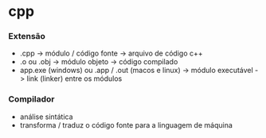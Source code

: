 # cpp

### Extensão
- .cpp -> módulo / código fonte -> arquivo de código c++ 
- .o ou .obj -> módulo objeto -> código compilado
- app.exe (windows) ou .app / .out (macos e linux) -> módulo executável -> link (linker) entre os módulos

### Compilador
- análise sintática
- transforma / traduz o código fonte para a linguagem de máquina
